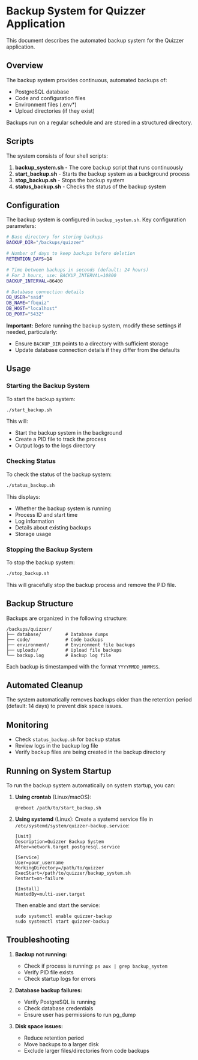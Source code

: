 # Backup System for Quizzer Application

This document describes the automated backup system for the Quizzer application.

## Overview

The backup system provides continuous, automated backups of:
- PostgreSQL database
- Code and configuration files
- Environment files (.env*)
- Upload directories (if they exist)

Backups run on a regular schedule and are stored in a structured directory.

## Scripts

The system consists of four shell scripts:

1. **backup_system.sh** - The core backup script that runs continuously
2. **start_backup.sh** - Starts the backup system as a background process
3. **stop_backup.sh** - Stops the backup system
4. **status_backup.sh** - Checks the status of the backup system

## Configuration

The backup system is configured in `backup_system.sh`. Key configuration parameters:

```bash
# Base directory for storing backups
BACKUP_DIR="/backups/quizzer"

# Number of days to keep backups before deletion
RETENTION_DAYS=14

# Time between backups in seconds (default: 24 hours)
# For 3 hours, use: BACKUP_INTERVAL=10800
BACKUP_INTERVAL=86400

# Database connection details
DB_USER="said"
DB_NAME="fbquiz"
DB_HOST="localhost"
DB_PORT="5432"
```

**Important:** Before running the backup system, modify these settings if needed, particularly:
- Ensure `BACKUP_DIR` points to a directory with sufficient storage
- Update database connection details if they differ from the defaults

## Usage

### Starting the Backup System

To start the backup system:

```bash
./start_backup.sh
```

This will:
- Start the backup system in the background
- Create a PID file to track the process
- Output logs to the logs directory

### Checking Status

To check the status of the backup system:

```bash
./status_backup.sh
```

This displays:
- Whether the backup system is running
- Process ID and start time
- Log information
- Details about existing backups
- Storage usage

### Stopping the Backup System

To stop the backup system:

```bash
./stop_backup.sh
```

This will gracefully stop the backup process and remove the PID file.

## Backup Structure

Backups are organized in the following structure:

```
/backups/quizzer/
├── database/         # Database dumps
├── code/             # Code backups
├── environment/      # Environment file backups
├── uploads/          # Upload file backups
└── backup.log        # Backup log file
```

Each backup is timestamped with the format `YYYYMMDD_HHMMSS`.

## Automated Cleanup

The system automatically removes backups older than the retention period (default: 14 days) to prevent disk space issues.

## Monitoring

- Check `status_backup.sh` for backup status
- Review logs in the backup log file
- Verify backup files are being created in the backup directory

## Running on System Startup

To run the backup system automatically on system startup, you can:

1. **Using crontab** (Linux/macOS):
   ```
   @reboot /path/to/start_backup.sh
   ```

2. **Using systemd** (Linux):
   Create a systemd service file in `/etc/systemd/system/quizzer-backup.service`:
   ```
   [Unit]
   Description=Quizzer Backup System
   After=network.target postgresql.service

   [Service]
   User=your_username
   WorkingDirectory=/path/to/quizzer
   ExecStart=/path/to/quizzer/backup_system.sh
   Restart=on-failure

   [Install]
   WantedBy=multi-user.target
   ```

   Then enable and start the service:
   ```
   sudo systemctl enable quizzer-backup
   sudo systemctl start quizzer-backup
   ```

## Troubleshooting

1. **Backup not running:**
   - Check if process is running: `ps aux | grep backup_system`
   - Verify PID file exists
   - Check startup logs for errors

2. **Database backup failures:**
   - Verify PostgreSQL is running
   - Check database credentials
   - Ensure user has permissions to run pg_dump

3. **Disk space issues:**
   - Reduce retention period
   - Move backups to a larger disk
   - Exclude larger files/directories from code backups 